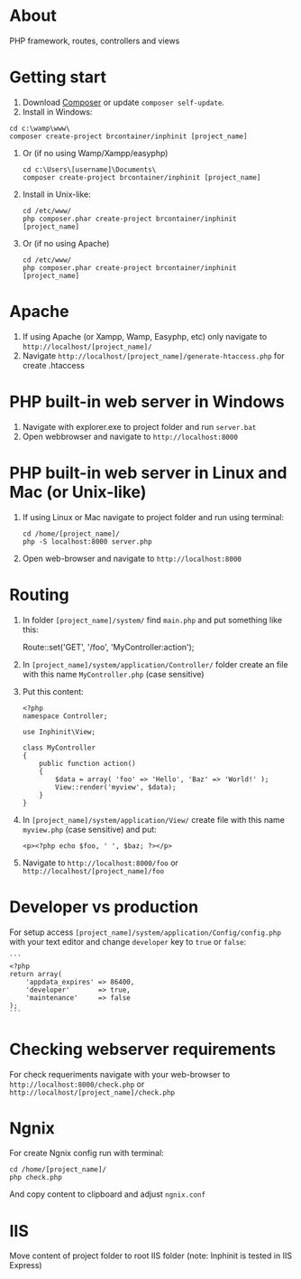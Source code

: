 # About

PHP framework, routes, controllers and views

# Getting start

1. Download [Composer](http://getcomposer.org/doc/00-intro.md) or update `composer self-update`.
1. Install in Windows:

  ```
  cd c:\wamp\www\
  composer create-project brcontainer/inphinit [project_name]
  ```

1. Or (if no using Wamp/Xampp/easyphp)

    ```
    cd c:\Users\[username]\Documents\
    composer create-project brcontainer/inphinit [project_name]
    ```

1. Install in Unix-like:

    ```
    cd /etc/www/
    php composer.phar create-project brcontainer/inphinit [project_name]
    ```

1. Or (if no using Apache)

    ```
    cd /etc/www/
    php composer.phar create-project brcontainer/inphinit [project_name]
    ```

# Apache

1. If using Apache (or Xampp, Wamp, Easyphp, etc) only navigate to `http://localhost/[project_name]/`
1. Navigate `http://localhost/[project_name]/generate-htaccess.php` for create .htaccess

# PHP built-in web server in Windows

1. Navigate with explorer.exe to project folder and run `server.bat`
1. Open webbrowser and navigate to `http://localhost:8000`

# PHP built-in web server in Linux and Mac (or Unix-like)

1. If using Linux or Mac navigate to project folder and run using terminal:

    ```
    cd /home/[project_name]/
    php -S localhost:8000 server.php
    ```

1. Open web-browser and navigate to `http://localhost:8000`

# Routing

1. In folder `[project_name]/system/` find `main.php` and put something like this:

    Route::set('GET', '/foo', 'MyController:action');

1. In `[project_name]/system/application/Controller/` folder create an file with this name `MyController.php` (case sensitive)
1. Put this content:

    ```
    <?php
    namespace Controller;

    use Inphinit\View;

    class MyController
    {
        public function action()
        {
            $data = array( 'foo' => 'Hello', 'Baz' => 'World!' );
            View::render('myview', $data);
        }
    }
    ```

1. In `[project_name]/system/application/View/` create file with this name `myview.php` (case sensitive) and put:

    ```
    <p><?php echo $foo, ' ', $baz; ?></p>
    ```

1. Navigate to `http://localhost:8000/foo` or `http://localhost/[project_name]/foo`

# Developer vs production

For setup access `[project_name]/system/application/Config/config.php` with your text editor and change `developer` key to `true` or `false`:

    ```
    <?php
    return array(
        'appdata_expires' => 86400,
        'developer'       => true,
        'maintenance'     => false
    );
    ```

# Checking webserver requirements

For check requeriments navigate with your web-browser to `http://localhost:8000/check.php` or `http://localhost/[project_name]/check.php`

# Ngnix

For create Ngnix config run with terminal:

```
cd /home/[project_name]/
php check.php
```

And copy content to clipboard and adjust `ngnix.conf`

# IIS

Move content of project folder to root IIS folder (note: Inphinit is tested in IIS Express)
